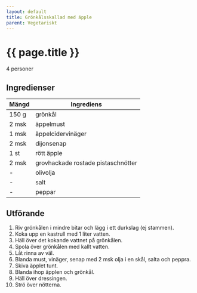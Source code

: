 ```yaml
---
layout: default
title: Grönkålsskallad med äpple
parent: Vegetariskt
---
```


# {{ page.title }}

4 personer

## Ingredienser

Mängd|Ingrediens
------------ | -------------
150 g|grönkål
2 msk|äppelmust
1 msk|äppelcidervinäger
2 msk|dijonsenap
1 st|rött äpple
2 msk|grovhackade rostade pistaschnötter
\-|olivolja
\-|salt
\-|peppar

## Utförande
1. Riv grönkålen i mindre bitar och lägg i ett durkslag (ej stammen).
2. Koka upp en kastrull med 1 liter vatten.
3. Häll över det kokande vattnet på grönkålen.
4. Spola över grönkålen med kallt vatten.
5. Låt rinna av väl.
6. Blanda must, vinäger, senap med 2 msk olja i en skål, salta och peppra.
7. Skiva äpplet tunt.
8. Blanda ihop äpplen och grönkål.
9. Häll över dressingen.
10. Strö över nötterna.
